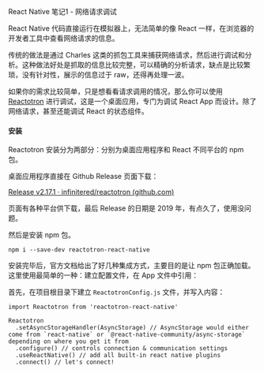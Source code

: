 React Native 笔记1 - 网络请求调试



React Native 代码直接运行在模拟器上，无法简单的像 React 一样，在浏览器的开发者工具中查看网络请求的信息。



传统的做法是通过 Charles 这类的抓包工具来捕获网络请求，然后进行调试和分析。这种做法好处是抓取的信息比较完整，可以精确的分析请求，缺点是比较繁琐，没有针对性，展示的信息过于 raw，还得再处理一波。



如果你的需求比较简单，只是想看看请求调用的情况，那么你可以使用 [Reactotron](https://github.com/infinitered/reactotron) 进行调试，这是一个桌面应用，专门为调试 React App 而设计。除了网络请求，甚至还能调试 React 的状态组件。



#### 安装



Reactotron 安装分为两部分：分别为桌面应用程序和 React 不同平台的 npm 包。



桌面应用程序直接在 Github Release 页面下载：



[Release v2.17.1 · infinitered/reactotron (github.com)](https://github.com/infinitered/reactotron/releases/tag/v2.17.1)



页面有各种平台供下载，最后 Release 的日期是 2019 年，有点久了，使用没问题。



然后是安装 npm 包。



```
npm i --save-dev reactotron-react-native
```



安装完毕后，官方文档给出了好几种集成方式，主要目的是让 npm 包正确加载。这里使用最简单的一种：建立配置文件，在 App 文件中引用：



首先，在项目根目录下建立 `ReactotronConfig.js` 文件，并写入内容：



```
import Reactotron from 'reactotron-react-native'

Reactotron
  .setAsyncStorageHandler(AsyncStorage) // AsyncStorage would either come from `react-native` or `@react-native-community/async-storage` depending on where you get it from
  .configure() // controls connection & communication settings
  .useReactNative() // add all built-in react native plugins
  .connect() // let's connect!
```









